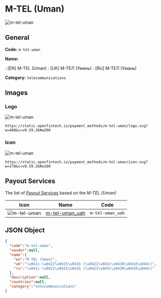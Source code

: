 
# M-TEL (Uman) 
![m-tel-uman](https://static.openfintech.io/payment_methods/m-tel-uman/logo.svg?w=400&c=v0.59.26#w200)  

## General 
**Code:** `m-tel-uman` 
 
**Name:** 
 
:	[EN] M-TEL (Uman) 
:	[UK] М-ТЕЛ (Умань) 
:	[RU] М-ТЕЛ (Умань) 
 
**Category:** `telecommunications` 
 

## Images 

### Logo 
![m-tel-uman](https://static.openfintech.io/payment_methods/m-tel-uman/logo.svg?w=400&c=v0.59.26#w200)  

```
https://static.openfintech.io/payment_methods/m-tel-uman/logo.svg?w=400&c=v0.59.26#w200
```  

### Icon 
![m-tel-uman](https://static.openfintech.io/payment_methods/m-tel-uman/icon.svg?w=278&c=v0.59.26#w100)  

```
https://static.openfintech.io/payment_methods/m-tel-uman/icon.svg?w=278&c=v0.59.26#w100
```  

## Payout Services 
 
The list of [Payout Services](/payout-services/) based on the _M-TEL (Uman)_ 

|Icon|Name|Code| 
|:---:|:---:|:---:| 
|![m-tel-uman](https://static.openfintech.io/payout_methods/m-tel-uman/icon.png?w=278&c=v0.59.26#w40) |[m-tel-uman_uah](/payout-services/m-tel-uman_uah/)|`m-tel-uman_uah`| 
 

## JSON Object 

```json
{
  "code":"m-tel-uman",
  "vendor":null,
  "name":{
    "en":"M-TEL (Uman)",
    "uk":"\u041c-\u0422\u0415\u041b (\u0423\u043c\u0430\u043d\u044c)",
    "ru":"\u041c-\u0422\u0415\u041b (\u0423\u043c\u0430\u043d\u044c)"
  },
  "description":null,
  "countries":null,
  "category":"telecommunications"
}
```  
